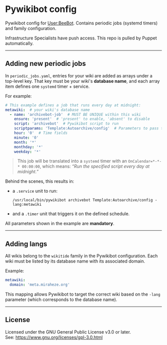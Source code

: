 # Pywikibot config

Pywikibot config for [User:BeeBot](https://meta.miraheze.org/wiki/User:BeeBot). Contains periodic jobs (systemd timers) and family configuration.

Infrastructure Specialists have push access. This repo is pulled by Puppet automatically.

---

## Adding new periodic jobs

In `periodic_jobs.yaml`, entries for your wiki are added as arrays under a top-level key. That key must be your wiki's **database name**, and each array item defines one `systemd` timer + service.

For example:

```yaml
# This example defines a job that runs every day at midnight:
metawiki:  # your wiki's database name
  - name: 'archivebot-job'  # MUST BE UNIQUE within this wiki
    ensure: 'present'  # 'present' to enable, 'absent' to disable
    script: 'archivebot'  # Pywikibot script to run
    scriptparams: 'Template:Autoarchive/config'  # Parameters to pass to the script ('' if none)
    hour: '0'  # Time fields
    minute: '0'
    month: '*'
    monthday: '*'
    weekday: '*'
```

> This job will be translated into a `systemd` timer with an `OnCalendar=*‐*‐* 00:00:00`, which means:
> _“Run the specified script every day at midnight.”_

Behind the scenes, this results in:
- a `.service` unit to run:
  ```
  /usr/local/bin/pywikibot archivebot Template:Autoarchive/config -lang:metawiki
  ```
- and a `.timer` unit that triggers it on the defined schedule.

All parameters shown in the example are **mandatory**.

---

## Adding langs

All wikis belong to the `wikitide` family in the Pywikibot configuration. Each wiki must be listed by its database name with its associated domain.

Example:

```yaml
metawiki:
  domain: 'meta.miraheze.org'
```

This mapping allows Pywikibot to target the correct wiki based on the `-lang` parameter (which corresponds to the database name).

---

## License

Licensed under the GNU General Public License v3.0 or later.  
See: https://www.gnu.org/licenses/gpl-3.0.html
